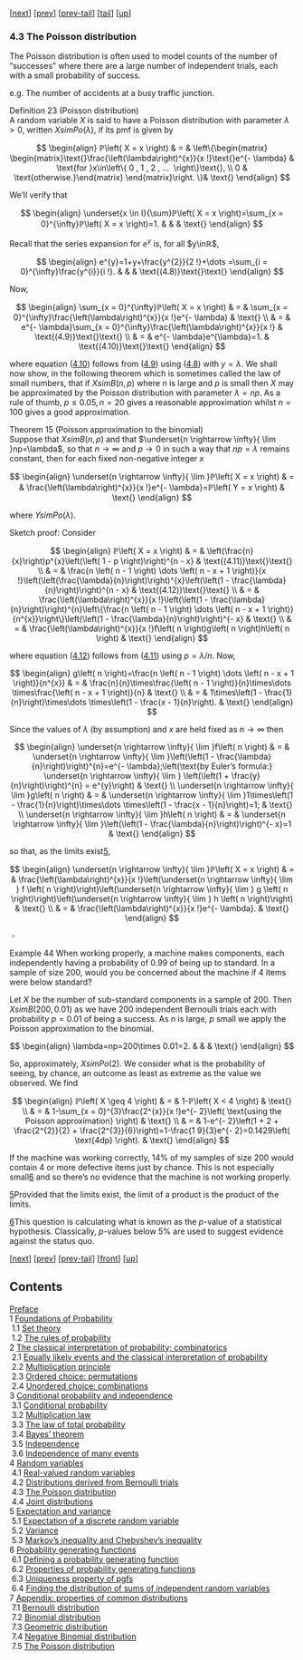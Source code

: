 [[next](nose16.htm)] [[prev](nose14.htm)] [[prev-tail](nose14.htm#tailnose14.htm)] [[tail](#tailnose15.htm)] [[up](noch4.htm#nose15.htm)]

### 4.3 The Poisson distribution

The Poisson distribution is often used to model counts of the number of “successes” where there are a large number of independent trials, each with a small probability of success.

e.g. The number of accidents at a busy traffic junction.

Definition 23 (Poisson distribution)  
A random variable $X$ is said to have a Poisson distribution with parameter $\lambda>0$, written $XsimPo\left( \lambda \right)$, if its pmf is given by

$$
\begin{align}
ℙ\left( X = x \right) & = & \left\{\begin{matrix} \begin{matrix}\text{}\frac{\left(\lambda\right)^{x}}{x !}\text{}e^{- \lambda} & \text{for }x\in\left\{ 0 , 1 , 2 , … ⁡ \right\}\text{}, \\ 0 & \text{otherwise.}\end{matrix} \end{matrix}\right. \}& \text{}
\end{align}
$$

We’ll verify that

$$
\begin{align}
\underset{x \in I}{\sum}ℙ\left( X = x \right)=\sum_{x = 0}^{\infty}ℙ\left( X = x \right)=1. & & & \text{}
\end{align}
$$

Recall that the series expansion for $e^{y}$ is, for all $y\inℝ$,

$$
\begin{align}
e^{y}=1+y+\frac{y^{2}}{2 !}+\dots =\sum_{i = 0}^{\infty}\frac{y^{i}}{i !}. & & & \text{(4.8)}\text{}\text{}
\end{align}
$$

Now,

$$
\begin{align}
\sum_{x = 0}^{\infty}ℙ\left( X = x \right) & = & \sum_{x = 0}^{\infty}\frac{\left(\lambda\right)^{x}}{x !}e^{- \lambda} & \text{} \\ & = & e^{- \lambda}\sum_{x = 0}^{\infty}\frac{\left(\lambda\right)^{x}}{x !} & \text{(4.9)}\text{}\text{} \\ & = & e^{- \lambda}e^{\lambda}=1. & \text{(4.10)}\text{}\text{}
\end{align}
$$

where equation ([4.10](#x26-42005r4.10)) follows from ([4.9](#x26-42005r4.9)) using ([4.8](#x26-42004r4.8)) with $y=\lambda$. We shall now show, in the following theorem which is sometimes called the law of small numbers, that if $XsimB\left( n , p \right)$ where $n$ is large and $p$ is small then $X$ may be approximated by the Poisson distribution with parameter $\lambda=np$. As a rule of thumb, $p\leq 0.05,n=20$ gives a reasonable approximation whilst $n=100$ gives a good approximation.

Theorem 15 (Poisson approximation to the binomial)  
Suppose that $XsimB\left( n , p \right)$ and that $\underset{n \rightarrow \infty}{ \lim  ⁡}np=\lambda$, so that $n\rightarrow\infty$ and $p\rightarrow 0$ in such a way that $np=\lambda$ remains constant, then for each fixed non-negative integer $x$

$$
\begin{align}
\underset{n \rightarrow \infty}{ \lim  ⁡}ℙ\left( X = x \right) & = & \frac{\left(\lambda\right)^{x}}{x !}e^{- \lambda}=ℙ\left( Y = x \right) & \text{}
\end{align}
$$

where $YsimPo\left( \lambda \right)$.

Sketch proof: Consider

$$
\begin{align}
ℙ\left( X = x \right) & = & \left(\frac{n}{x}\right)p^{x}\left(\left( 1 - p \right)\right)^{n - x} & \text{(4.11)}\text{}\text{} \\ & = & \frac{n \left( n - 1 \right) \dots  \left( n - x + 1 \right)}{x !}\left(\left(\frac{\lambda}{n}\right)\right)^{x}\left(\left(1 - \frac{\lambda}{n}\right)\right)^{n - x} & \text{(4.12)}\text{}\text{} \\ & = & \frac{\left(\lambda\right)^{x}}{x !}\left(\left(1 - \frac{\lambda}{n}\right)\right)^{n}\left\{\frac{n \left( n - 1 \right) \dots  \left( n - x + 1 \right)}{n^{x}}\right\}\left(\left(1 - \frac{\lambda}{n}\right)\right)^{- x} & \text{} \\ & = & \frac{\left(\lambda\right)^{x}}{x !}f\left( n \right)g\left( n \right)h\left( n \right) & \text{}
\end{align}
$$

where equation ([4.12](#x26-42008r4.12)) follows from ([4.11](#x26-42008r4.11)) using $p=\lambda/n$. Now,

$$
\begin{align}
g\left( n \right)=\frac{n \left( n - 1 \right) \dots  \left( n - x + 1 \right)}{n^{x}} & = & \frac{n}{n}\times\frac{\left( n - 1 \right)}{n}\times\dots \times\frac{\left( n - x + 1 \right)}{n} & \text{} \\ & = & 1\times\left(1 - \frac{1}{n}\right)\times\dots \times\left(1 - \frac{x - 1}{n}\right). & \text{}
\end{align}
$$

Since the values of $\lambda$ (by assumption) and $x$ are held fixed as $n\rightarrow\infty$ then

$$
\begin{align}
\underset{n \rightarrow \infty}{ \lim  ⁡}f\left( n \right) & = & \underset{n \rightarrow \infty}{ \lim  ⁡}\left(\left(1 - \frac{\lambda}{n}\right)\right)^{n}=e^{- \lambda};\left(\text{by Euler’s formula:} \underset{n \rightarrow \infty}{ \lim  ⁡} \left(\left(1 + \frac{y}{n}\right)\right)^{n} = e^{y}\right) & \text{} \\ \underset{n \rightarrow \infty}{ \lim  ⁡}g\left( n \right) & = & \underset{n \rightarrow \infty}{ \lim  ⁡}1\times\left(1 - \frac{1}{n}\right)\times\dots \times\left(1 - \frac{x - 1}{n}\right)=1; & \text{} \\ \underset{n \rightarrow \infty}{ \lim  ⁡}h\left( n \right) & = & \underset{n \rightarrow \infty}{ \lim  ⁡}\left(\left(1 - \frac{\lambda}{n}\right)\right)^{- x}=1 & \text{}
\end{align}
$$

so that, as the limits exist[5](#fn5x4),

$$
\begin{align}
\underset{n \rightarrow \infty}{ \lim  ⁡}ℙ\left( X = x \right) & = & \frac{\left(\lambda\right)^{x}}{x !}\left(\underset{n \rightarrow \infty}{ \lim  ⁡} f \left( n \right)\right)\left(\underset{n \rightarrow \infty}{ \lim  ⁡} g \left( n \right)\right)\left(\underset{n \rightarrow \infty}{ \lim  ⁡} h \left( n \right)\right) & \text{} \\ & = & \frac{\left(\lambda\right)^{x}}{x !}e^{- \lambda}. & \text{}
\end{align}
$$

 $\square$

Example 44 When working properly, a machine makes components, each independently having a probability of 0.99 of being up to standard. In a sample of size 200, would you be concerned about the machine if 4 items were below standard?

   
Let $X$ be the number of sub-standard components in a sample of 200. Then $XsimB\left( 2 0 0 , 0 . 0 1 \right)$ as we have 200 independent Bernoulli trials each with probability $p=0.01$ of being a success. As $n$ is large, $p$ small we apply the Poisson approximation to the binomial.

$$
\begin{align}
\lambda=np=200\times 0.01=2. & & & \text{}
\end{align}
$$

So, approximately, $XsimPo\left( 2 \right)$. We consider what is the probability of seeing, by chance, an outcome as least as extreme as the value we observed. We find

$$
\begin{align}
ℙ\left( X \geq 4 \right) & = & 1-ℙ\left( X < 4 \right) & \text{} \\ & = & 1-\sum_{x = 0}^{3}\frac{2^{x}}{x !}e^{- 2}\left( \text{using the Poisson approximation} \right) & \text{} \\ & = & 1-e^{- 2}\left(1 + 2 + \frac{2^{2}}{2} + \frac{2^{3}}{6}\right)=1-\frac{1 9}{3}e^{- 2}=0.1429\left( \text{4dp} \right). & \text{}
\end{align}
$$

If the machine was working correctly, 14% of my samples of size 200 would contain 4 or more defective items just by chance. This is not especially small[6](#fn6x4) and so there’s no evidence that the machine is not working properly.

[5](#fn5x4-bk)Provided that the limits exist, the limit of a product is the product of the limits.

[6](#fn6x4-bk)This question is calculating what is known as the $p$-value of a statistical hypothesis. Classically, $p$-values below 5% are used to suggest evidence against the status quo.

[[next](nose16.htm)] [[prev](nose14.htm)] [[prev-tail](nose14.htm#tailnose14.htm)] [[front](nose15.htm)] [[up](noch4.htm#nose15.htm)]

Contents
--------

[Preface](noli2.htm#Q1-3-3)  
1 [Foundations of Probability](noch1.htm#x8-70001)  
 1.1 [Set theory](nose1.htm#x9-80001)  
 1.2 [The rules of probability](nose2.htm#x10-130002)  
2 [The classical interpretation of probability; combinatorics](noch2.htm#x11-180002)  
 2.1 [Equally likely events and the classical interpretation of probability](nose3.htm#x12-190001)  
 2.2 [Multiplication principle](nose4.htm#x13-200002)  
 2.3 [Ordered choice: permutations](nose5.htm#x14-210003)  
 2.4 [Unordered choice: combinations](nose6.htm#x15-240004)  
3 [Conditional probability and independence](noch3.htm#x16-280003)  
 3.1 [Conditional probability](nose7.htm#x17-290001)  
 3.2 [Multiplication law](nose8.htm#x18-300002)  
 3.3 [The law of total probability](nose9.htm#x19-310003)  
 3.4 [Bayes’ theorem](nose10.htm#x20-320004)  
 3.5 [Independence](nose11.htm#x21-330005)  
 3.6 [Independence of many events](nose12.htm#x22-340006)  
4 [Random variables](noch4.htm#x23-350004)  
 4.1 [Real-valued random variables](nose13.htm#x24-360001)  
 4.2 [Distributions derived from Bernoulli trials](nose14.htm#x25-370002)  
 4.3 [The Poisson distribution](nose15.htm#x26-420003)  
 4.4 [Joint distributions](nose16.htm#x27-430004)  
5 [Expectation and variance](noch5.htm#x28-480005)  
 5.1 [Expectation of a discrete random variable](nose17.htm#x29-490001)  
 5.2 [Variance](nose18.htm#x30-520002)  
 5.3 [Markov’s inequality and Chebyshev’s inequality](nose19.htm#x31-560003)  
6 [Probability generating functions](noch6.htm#x32-570006)  
 6.1 [Defining a probability generating function](nose20.htm#x33-580001)  
 6.2 [Properties of probability generating functions](nose21.htm#x34-590002)  
 6.3 [Uniqueness property of pgfs](nose22.htm#x35-600003)  
 6.4 [Finding the distribution of sums of independent random variables](nose23.htm#x36-610004)  
7 [Appendix: properties of common distributions](noch7.htm#x37-620007)  
 7.1 [Bernoulli distribution](nose24.htm#x38-630001)  
 7.2 [Binomial distribution](nose25.htm#x39-640002)  
 7.3 [Geometric distribution](nose26.htm#x40-650003)  
 7.4 [Negative Binomial distribution](nose27.htm#x41-660004)  
 7.5 [The Poisson distribution](nose28.htm#x42-670005)